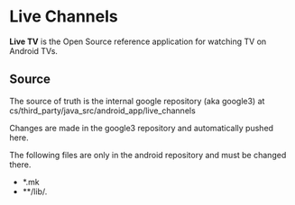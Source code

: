 # Live Channels

__Live TV__ is the Open Source reference application for watching TV on Android TVs.


## Source
The source of truth is the internal google repository (aka google3) at
cs/third_party/java_src/android_app/live_channels

Changes are made in the google3 repository and automatically pushed here.

The following files are only in the android repository and must be changed there.

* *.mk
* **/lib/*.*



